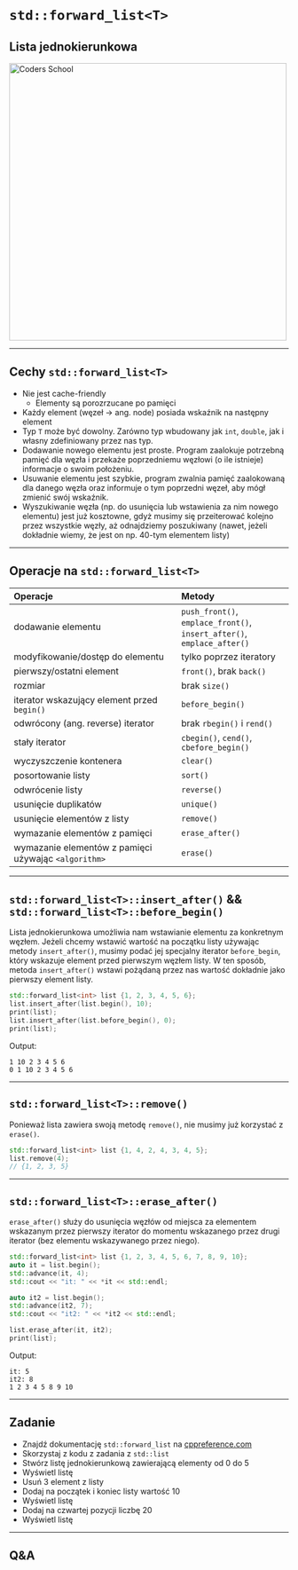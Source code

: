 <!-- .slide: data-background="#111111" -->

# `std::forward_list<T>`
<!-- .element: style="font-size: 2.3em" -->

## Lista jednokierunkowa

<a href="https://coders.school">
    <img width="500" src="../img/coders_school_logo.png" alt="Coders School" class="plain">
</a>

___

## Cechy `std::forward_list<T>`

* <!-- .element: class="fragment fade-in" --> Nie jest cache-friendly
  * <!-- .element: class="fragment fade-in" --> Elementy są porozrzucane po pamięci
* <!-- .element: class="fragment fade-in" --> Każdy element (węzeł -> ang. node) posiada wskaźnik na następny element
* <!-- .element: class="fragment fade-in" --> Typ <code>T</code> może być dowolny. Zarówno typ wbudowany jak <code>int</code>, <code>double</code>, jak i własny zdefiniowany przez nas typ.
* <!-- .element: class="fragment fade-in" --> Dodawanie nowego elementu jest proste. Program zaalokuje potrzebną pamięć dla węzła i przekaże poprzedniemu węzłowi (o ile istnieje) informacje o swoim położeniu.
* <!-- .element: class="fragment fade-in" --> Usuwanie elementu jest szybkie, program zwalnia pamięć zaalokowaną dla danego węzła oraz informuje o tym poprzedni węzeł, aby mógł zmienić swój wskaźnik.
* <!-- .element: class="fragment fade-in" --> Wyszukiwanie węzła (np. do usunięcia lub wstawienia za nim nowego elementu) jest już kosztowne, gdyż musimy się przeiterować kolejno przez wszystkie węzły, aż odnajdziemy poszukiwany (nawet, jeżeli dokładnie wiemy, że jest on np. 40-tym elementem listy)

___
<!-- .slide: style="font-size: 0.55em" -->

## Operacje na `std::forward_list<T>`

| Operacje                                                              | Metody                                                                                                                                                                                                                                                                                               |
| :-------------------------------------------------------------------- | :--------------------------------------------------------------------------------------------------------------------------------------------------------------------------------------------------------------------------------------------------------------------------------------------------- |
| dodawanie elementu                                                    | <!-- .element: class="fragment fade-in" --> <code class="fragment highlight-green">push_front()</code>, <code class="fragment highlight-green">emplace_front()</code>,<br/><code class="fragment highlight-blue">insert_after()</code>, <code class="fragment highlight-blue">emplace_after()</code> |
| modyfikowanie/dostęp do elementu                                      | <!-- .element: class="fragment fade-in" --> <span class="fragment highlight-red">tylko poprzez iteratory</span>                                                                                                                                                                                      |
| pierwszy/ostatni element                                              | <!-- .element: class="fragment fade-in" -->  <code>front()</code>, <span class="fragment highlight-red">brak <code>back()</code></span>                                                                                                                                                              |
| rozmiar                                                               | <!-- .element: class="fragment fade-in" -->  <span class="fragment highlight-red">brak <code>size()</code></span>                                                                                                                                                                                    |
| iterator wskazujący element przed <code>begin()</code>                | <!-- .element: class="fragment fade-in" --> <code class="fragment highlight-blue">before_begin()</code>                                                                                                                                                                                             |
| odwrócony (ang. reverse) iterator                                     | <!-- .element: class="fragment fade-in" -->  <span class="fragment highlight-red">brak <code>rbegin()</code> i <code>rend()</code></span>                                                                                                                                                            |
| stały iterator                                                        | <!-- .element: class="fragment fade-in" -->  <code>cbegin()</code>, <code>cend()</code></code>, <code class="fragment highlight-blue">cbefore_begin()</code>                                                                                                                                        |
| wyczyszczenie kontenera                                               | <!-- .element: class="fragment fade-in" -->  <code>clear()</code>                                                                                                                                                                                                                                    |
| posortowanie listy                                                    | <!-- .element: class="fragment fade-in" -->  <code class="fragment highlight-green">sort()</code>                                                                                                                                                                                                    |
| odwrócenie listy                                                      | <!-- .element: class="fragment fade-in" -->  <code class="fragment highlight-green">reverse()</code>                                                                                                                                                                                                 |
| usunięcie duplikatów                                                  | <!-- .element: class="fragment fade-in" -->  <code class="fragment highlight-green">unique()</code>                                                                                                                                                                                                  |
| usunięcie elementów z listy                                           | <!-- .element: class="fragment fade-in" -->  <code>remove()</code>                                                                                                                                                                                                                                   |
| wymazanie elementów z pamięci                                         | <!-- .element: class="fragment fade-in" -->  <code class="fragment highlight-blue">erase_after()</code>                                                                                                                                                                                              |
| wymazanie elementów z pamięci używając <code>&lt;algorithm&gt;</code> | <!-- .element: class="fragment fade-in" -->  <code>erase()</code>                                                                                                                                                                                                                                    |

___

## `std::forward_list<T>::insert_after()` && `std::forward_list<T>::before_begin()`
<!-- .element: style="font-size: 1.2em" -->

Lista jednokierunkowa umożliwia nam wstawianie elementu za konkretnym węzłem.
Jeżeli chcemy wstawić wartość na początku listy używając metody `insert_after()`, musimy podać jej specjalny iterator `before_begin`, który wskazuje element przed pierwszym węzłem listy.
W ten sposób, metoda `insert_after()` wstawi pożądaną przez nas wartość dokładnie jako pierwszy element listy.
<!-- .element: class="fragment fade-in" -->

```cpp
std::forward_list<int> list {1, 2, 3, 4, 5, 6};
list.insert_after(list.begin(), 10);
print(list);
list.insert_after(list.before_begin(), 0);
print(list);
```
<!-- .element: class="fragment fade-in" -->

Output:
<!-- .element: class="fragment fade-in" -->

```text
1 10 2 3 4 5 6
0 1 10 2 3 4 5 6
```
<!-- .element: class="fragment fade-in" -->

___

## `std::forward_list<T>::remove()`

Ponieważ lista zawiera swoją metodę `remove()`, nie musimy już korzystać z `erase()`.
<!-- .element: class="fragment fade-in" -->

```cpp
std::forward_list<int> list {1, 4, 2, 4, 3, 4, 5};
list.remove(4);
// {1, 2, 3, 5}
```
<!-- .element: class="fragment fade-in" -->

___
<!-- .slide: style="font-size: 0.9em" -->

## `std::forward_list<T>::erase_after()`
<!-- .element: style="font-size: 1.3em" -->

`erase_after()` służy do usunięcia węzłów od miejsca za elementem wskazanym przez pierwszy iterator do momentu wskazanego przez drugi iterator (bez elementu wskazywanego przez niego).
<!-- .element: class="fragment fade-in" -->

```cpp
std::forward_list<int> list {1, 2, 3, 4, 5, 6, 7, 8, 9, 10};
auto it = list.begin();
std::advance(it, 4);
std::cout << "it: " << *it << std::endl;

auto it2 = list.begin();
std::advance(it2, 7);
std::cout << "it2: " << *it2 << std::endl;

list.erase_after(it, it2);
print(list);
```
<!-- .element: class="fragment fade-in" -->

Output:
<!-- .element: class="fragment fade-in" -->

```text
it: 5
it2: 8
1 2 3 4 5 8 9 10
```
<!-- .element: class="fragment fade-in" -->

___

## Zadanie

* Znajdź dokumentację `std::forward_list` na [cppreference.com](https://en.cppreference.com)
* Skorzystaj z kodu z zadania z `std::list`
* Stwórz listę jednokierunkową zawierającą elementy od 0 do 5
* Wyświetl listę
* Usuń 3 element z listy
* Dodaj na początek i koniec listy wartość 10
* Wyświetl listę
* Dodaj na czwartej pozycji liczbę 20
* Wyświetl listę

___

## Q&A
